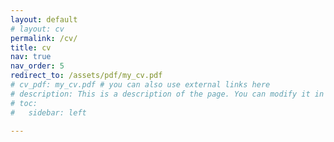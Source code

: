 ```yaml
---
layout: default
# layout: cv
permalink: /cv/
title: cv
nav: true
nav_order: 5
redirect_to: /assets/pdf/my_cv.pdf
# cv_pdf: my_cv.pdf # you can also use external links here
# description: This is a description of the page. You can modify it in '_pages/cv.md'. You can also change or remove the top pdf download button.
# toc:
#   sidebar: left

---
```

